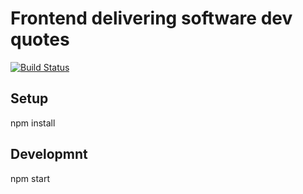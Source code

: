 # Frontend delivering software dev quotes
[![Build Status](https://travis-ci.org/gernd/software-dev-quotes-frontend.svg?branch=master)](https://travis-ci.org/gernd/software-dev-quotes-frontend)
## Setup
npm install

## Developmnt
npm start
